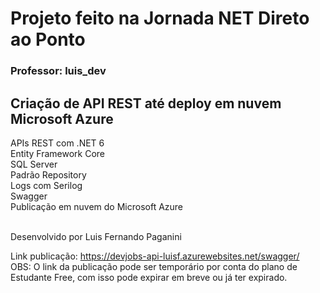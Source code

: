 # Projeto feito na Jornada NET Direto ao Ponto
### Professor: luis_dev
## Criação de API REST até deploy em nuvem Microsoft Azure
 APIs REST com .NET 6 <br/>
 Entity Framework Core <br/>
 SQL Server <br/>
 Padrão Repository <br/>
 Logs com Serilog <br/>
 Swagger <br/>
 Publicação em nuvem do Microsoft Azure <br/>

<br/>
Desenvolvido por Luis Fernando Paganini

Link publicação: https://devjobs-api-luisf.azurewebsites.net/swagger/
<br/>
OBS: O link da publicação pode ser temporário por conta do plano de Estudante Free, com isso pode expirar em breve ou já ter expirado.

